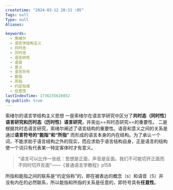 ```yaml
---
createtime: "2024-03-12 20:31 :05"
Tags: null
Type: null
Aliases:

keywords:
  - 索绪尔
  - 语言学结构主义
  - 共时态
  - 历时态
  - 语言研究
  - 语音
  - 意义
  - 语言符号
  - 能指
  - 所指
  - 约定俗成
  - 任意性
lastIndexTime: 1736235626052
dg-publish: true
---
```



索绪尔的语言学结构主义思想
一是索绪尔在语言学研究中区分了**共时态（同时性）语言研究和历时态（历时性）语言研究**，并突出==共时态研究==的重要性。
二是根据共时态语言研究，索绪尔阐述了语言结构的重要性。语音和意义之间的关系是通过**语言符号的“能指”和“所指”** 而形成的语言本身的内在结构。为了承认一个词，不能求助于语言结构之外的现实，而应求助于语言结构自身，正是语言的结构使一个词只有代表某一特定客体时才有意义。
> “语言可以比作一张纸：思想是正面，声音是反面。我们不可能切开正面而不同时切开反面”——《普通语言学教程》p158

所指和能指之间的联系是“约定俗称”的，即在被表达的概念（s）和语音（S）并没有内在的必然联系，所以能指和所指的关系是任意的，即符号具有**任意性**。